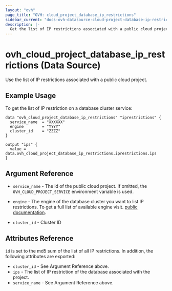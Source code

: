 ```yaml
---
layout: "ovh"
page_title: "OVH: cloud_project_database_ip_restrictions"
sidebar_current: "docs-ovh-datasource-cloud-project-database-ip-restrictions"
description: |-
  Get the list of IP restrictions associated with a public cloud project.
---
```


# ovh_cloud_project_database_ip_restrictions (Data Source)

Use the list of IP restrictions associated with a public cloud project.

## Example Usage

To get the list of IP restriction on a database cluster service:
```hcl
data "ovh_cloud_project_database_ip_restrictions" "iprestrictions" {
  service_name  = "XXXXXX"
  engine        = "YYYY"
  cluster_id    = "ZZZZ"
}

output "ips" {
  value = data.ovh_cloud_project_database_ip_restrictions.iprestrictions.ips
}
```

## Argument Reference

* `service_name` - The id of the public cloud project. If omitted,
  the `OVH_CLOUD_PROJECT_SERVICE` environment variable is used.

* `engine` - The engine of the database cluster you want to list IP restrictions. To get a full list of available engine visit.
[public documentation](https://docs.ovh.com/gb/en/publiccloud/databases).

* `cluster_id` - Cluster ID


## Attributes Reference

`id` is set to the md5 sum of the list of all IP restrictions. In addition,
the following attributes are exported:

* `cluster_id` - See Argument Reference above.
* `ips` - The list of IP restriction of the database associated with the project.
* `service_name` - See Argument Reference above.

